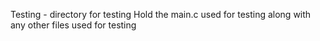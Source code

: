 Testing - directory for testing
Hold the main.c used for testing along with any other files used for testing
